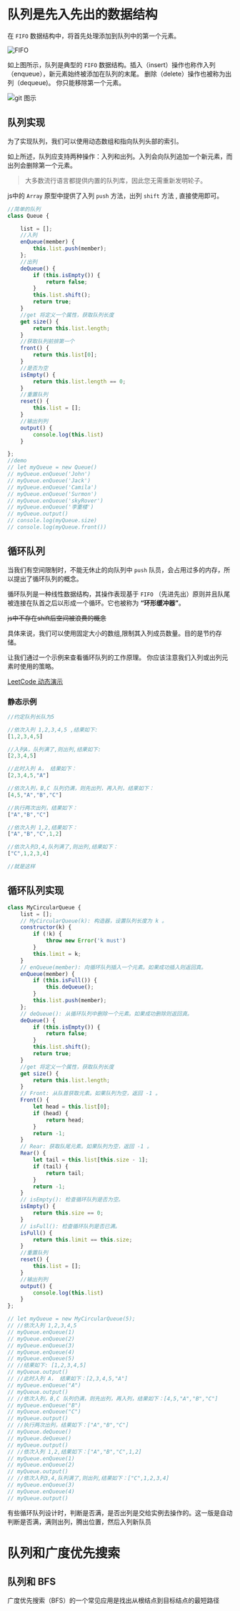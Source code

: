 # 队列是先入先出的数据结构

在 `FIFO` 数据结构中，将首先处理添加到队列中的第一个元素。

![ `FIFO` ](https://aliyun-lc-upload.oss-cn-hangzhou.aliyuncs.com/aliyun-lc-upload/uploads/2018/08/14/screen-shot-2018-05-03-at-151021.png)

如上图所示，队列是典型的 `FIFO` 数据结构。插入（insert）操作也称作入列（enqueue），新元素始终被添加在队列的末尾。 删除（delete）操作也被称为出列（dequeue)。 你只能移除第一个元素。

![git 图示](https://pic.leetcode-cn.com/44b3a817f0880f168de9574075b61bd204fdc77748d4e04448603d6956c6428a-%E5%87%BA%E5%85%A5%E9%98%9F.gif)

## 队列实现

为了实现队列，我们可以使用动态数组和指向队列头部的索引。

如上所述，队列应支持两种操作：入列和出列。入列会向队列追加一个新元素，而出列会删除第一个元素。

> 大多数流行语言都提供内置的队列库，因此您无需重新发明轮子。

js中的 `Array` 原型中提供了入列 `push` 方法，出列 `shift` 方法 , 直接使用即可。

```javascript 
//简单的队列
class Queue {

    list = [];
    //入列
    enQueue(member) {
        this.list.push(member);
    };
    //出列
    deQueue() {
        if (this.isEmpty()) {
            return false;
        }
        this.list.shift();
        return true;
    }
    //get 将定义一个属性，获取队列长度
    get size() {
        return this.list.length;
    }
    //获取队列前排第一个
    front() {
        return this.list[0];
    }
    //是否为空
    isEmpty() {
        return this.list.length == 0;
    }
    //重置队列
    reset() {
        this.list = [];
    }
    //输出列列
    output() {
        console.log(this.list)
    }

}; 
//demo
// let myQueue = new Queue()
// myQueue.enQueue('John')
// myQueue.enQueue('Jack')
// myQueue.enQueue('Camila')
// myQueue.enQueue('Surmon')
// myQueue.enQueue('skyRover')
// myQueue.enQueue('李重楼')
// myQueue.output()
// console.log(myQueue.size)
// console.log(myQueue.front())

```

 

## 循环队列

当我们有空间限制时，不能无休止的向队列中 `push` 队员，会占用过多的内存，所以提出了循环队列的概念。

循环队列是一种线性数据结构，其操作表现基于  `FIFO` （先进先出）原则并且队尾被连接在队首之后以形成一个循环。它也被称为 **“环形缓冲器”**。

~~js中不存在shift后空间被浪费的概念~~

具体来说，我们可以使用固定大小的数组,限制其入列成员数量。目的是节约存储。

让我们通过一个示例来查看循环队列的工作原理。 你应该注意我们入列或出列元素时使用的策略。

[LeetCode 动态演示](https://leetcode-cn.com/leetbook/read/queue-stack/kgtj7/)

### 静态示例

``` js
//约定队列长队为5

//依次入列 1,2,3,4,5 ,结果如下:
[1,2,3,4,5]

//入列A，队列满了,则出列,结果如下:
[2,3,4,5]

//此时入列 A， 结果如下：
[2,3,4,5,"A"]

//依次入列，B,C 队列仍满，则先出列，再入列，结果如下：
[4,5,"A","B","C"]

//执行两次出列，结果如下：
["A","B","C"]

//依次入列 1,2,结果如下：
["A","B","C",1,2]

//依次入列3,4,队列满了,则出列,结果如下：
["C",1,2,3,4]

//就是这样
```

## 循环队列实现

```javascript
class MyCircularQueue {
    list = [];
    // MyCircularQueue(k): 构造器，设置队列长度为 k 。
    constructor(k) {
        if (!k) {
            throw new Error('k must')
        }
        this.limit = k;
    }
    // enQueue(member): 向循环队列插入一个元素。如果成功插入则返回真。
    enQueue(member) {
        if (this.isFull()) {
            this.deQueue();
        }
        this.list.push(member);
    };
    // deQueue(): 从循环队列中删除一个元素。如果成功删除则返回真。
    deQueue() {
        if (this.isEmpty()) {
            return false;
        }
        this.list.shift();
        return true;
    }
    //get 将定义一个属性，获取队列长度
    get size() {
        return this.list.length;
    }
    // Front: 从队首获取元素。如果队列为空，返回 -1 。
    Front() {
        let head = this.list[0];
        if (head) {
            return head;
        }
        return -1;
    }
    // Rear: 获取队尾元素。如果队列为空，返回 -1 。
    Rear() {
        let tail = this.list[this.size - 1];
        if (tail) {
            return tail;
        }
        return -1;
    }
    // isEmpty(): 检查循环队列是否为空。
    isEmpty() {
        return this.size == 0;
    }
    // isFull(): 检查循环队列是否已满。
    isFull() {
        return this.limit == this.size;
    }
    //重置队列
    reset() {
        this.list = [];
    }
    //输出列列
    output() {
        console.log(this.list)
    }
};

// let myQueue = new MyCircularQueue(5);
// //依次入列 1,2,3,4,5 
// myQueue.enQueue(1)
// myQueue.enQueue(2)
// myQueue.enQueue(3)
// myQueue.enQueue(4)
// myQueue.enQueue(5)
// //结果如下: [1,2,3,4,5]
// myQueue.output()
// //此时入列 A， 结果如下：[2,3,4,5,"A"]
// myQueue.enQueue("A")
// myQueue.output()
// //依次入列，B,C 队列仍满，则先出列，再入列，结果如下：[4,5,"A","B","C"]
// myQueue.enQueue("B")
// myQueue.enQueue("C")
// myQueue.output()
// //执行两次出列，结果如下：["A","B","C"]
// myQueue.deQueue()
// myQueue.deQueue()
// myQueue.output()
// //依次入列 1,2,结果如下：["A","B","C",1,2]
// myQueue.enQueue(1)
// myQueue.enQueue(2)
// myQueue.output()
// //依次入列3,4,队列满了,则出列,结果如下：["C",1,2,3,4]
// myQueue.enQueue(3)
// myQueue.enQueue(4)
// myQueue.output()
```

有些循环队列设计时，判断是否满，是否出列是交给实例去操作的。这一版是自动判断是否满，满则出列，腾出位置，然后入列新队员

# 队列和广度优先搜索

## 队列和 BFS
广度优先搜索（BFS）的一个常见应用是找出从根结点到目标结点的最短路径
